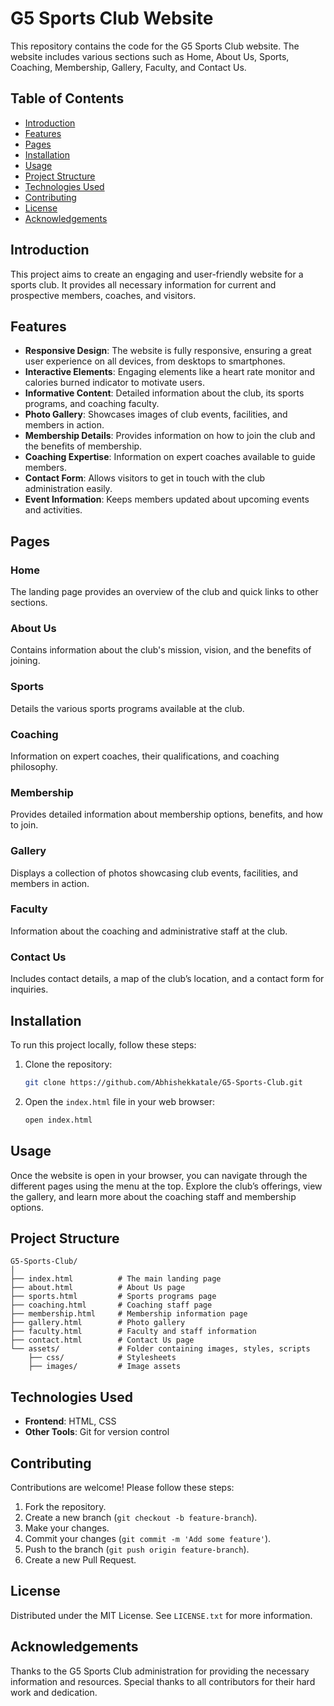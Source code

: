 

# G5 Sports Club Website

This repository contains the code for the G5 Sports Club website. The website includes various sections such as Home, About Us, Sports, Coaching, Membership, Gallery, Faculty, and Contact Us.

## Table of Contents

- [Introduction](#introduction)
- [Features](#features)
- [Pages](#pages)
- [Installation](#installation)
- [Usage](#usage)
- [Project Structure](#project-structure)
- [Technologies Used](#technologies-used)
- [Contributing](#contributing)
- [License](#license)
- [Acknowledgements](#acknowledgements)

## Introduction

This project aims to create an engaging and user-friendly website for a sports club. It provides all necessary information for current and prospective members, coaches, and visitors.

## Features

- **Responsive Design**: The website is fully responsive, ensuring a great user experience on all devices, from desktops to smartphones.
- **Interactive Elements**: Engaging elements like a heart rate monitor and calories burned indicator to motivate users.
- **Informative Content**: Detailed information about the club, its sports programs, and coaching faculty.
- **Photo Gallery**: Showcases images of club events, facilities, and members in action.
- **Membership Details**: Provides information on how to join the club and the benefits of membership.
- **Coaching Expertise**: Information on expert coaches available to guide members.
- **Contact Form**: Allows visitors to get in touch with the club administration easily.
- **Event Information**: Keeps members updated about upcoming events and activities.

## Pages

### Home
The landing page provides an overview of the club and quick links to other sections.

### About Us

Contains information about the club's mission, vision, and the benefits of joining.

### Sports

Details the various sports programs available at the club.

### Coaching

Information on expert coaches, their qualifications, and coaching philosophy.

### Membership

Provides detailed information about membership options, benefits, and how to join.

### Gallery

Displays a collection of photos showcasing club events, facilities, and members in action.

### Faculty

Information about the coaching and administrative staff at the club.

### Contact Us

Includes contact details, a map of the club’s location, and a contact form for inquiries.

## Installation

To run this project locally, follow these steps:

1. Clone the repository:
   ```bash
   git clone https://github.com/Abhishekkatale/G5-Sports-Club.git
   ```

2. Open the `index.html` file in your web browser:
   ```bash
   open index.html
   ```

## Usage

Once the website is open in your browser, you can navigate through the different pages using the menu at the top. Explore the club’s offerings, view the gallery, and learn more about the coaching staff and membership options.

## Project Structure

```plaintext
G5-Sports-Club/
│
├── index.html          # The main landing page
├── about.html          # About Us page
├── sports.html         # Sports programs page
├── coaching.html       # Coaching staff page
├── membership.html     # Membership information page
├── gallery.html        # Photo gallery
├── faculty.html        # Faculty and staff information
├── contact.html        # Contact Us page
└── assets/             # Folder containing images, styles, scripts
    ├── css/            # Stylesheets
    ├── images/         # Image assets
```

## Technologies Used

- **Frontend**: HTML, CSS
- **Other Tools**: Git for version control

## Contributing

Contributions are welcome! Please follow these steps:

1. Fork the repository.
2. Create a new branch (`git checkout -b feature-branch`).
3. Make your changes.
4. Commit your changes (`git commit -m 'Add some feature'`).
5. Push to the branch (`git push origin feature-branch`).
6. Create a new Pull Request.

## License

Distributed under the MIT License. See `LICENSE.txt` for more information.

## Acknowledgements

Thanks to the G5 Sports Club administration for providing the necessary information and resources. Special thanks to all contributors for their hard work and dedication.

